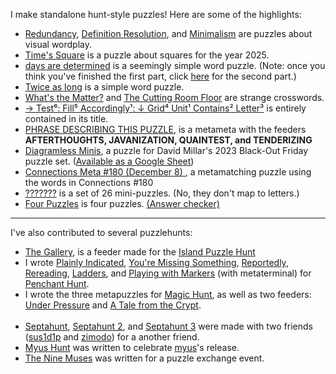 I make standalone hunt-style puzzles! Here are some of the highlights:<br>
- [Redundancy](https://puzzling.stackexchange.com/questions/109708/redundancy), [Definition Resolution](https://puzzling.stackexchange.com/questions/111258/definition-resolution), and
[Minimalism](https://puzzling.stackexchange.com/questions/110475/minimalism) are puzzles about visual wordplay.<br>
- [Time's Square](https://puzzling.stackexchange.com/questions/129898/times-square-a-new-years-puzzle) is a puzzle about squares for the year 2025.<br>
- [days are determined](https://i.stack.imgur.com/gJWXe.png) is a seemingly simple word puzzle. (Note: once you think you've finished the first part, click [here](https://i.stack.imgur.com/DEAvl.png) for the second part.)<br>
- [Twice as long](https://puzzling.stackexchange.com/questions/116412/how-can-i-make-my-puzzles-twice-as-long) is a simple word puzzle.<br>
- [What's the Matter?](https://puzzling.stackexchange.com/questions/128026/whats-the-matter) and [The Cutting Room Floor](https://puzzling.stackexchange.com/questions/131267/the-cutting-room-floor) are strange crosswords.<br>
- [→ Test⁶: Fill⁵ Accordingly¹: ↓ Grid⁴ Unit¹ Contains² Letter³](https://puzzling.stackexchange.com/questions/130264/%e2%86%92-test%e2%81%b6-fill%e2%81%b5-accordingly%c2%b9-%e2%86%93-grid%e2%81%b4-unit%c2%b9-contains%c2%b2-letter%c2%b3) is entirely contained in its title.<br>
- [PHRASE DESCRIBING THIS PUZZLE](https://i.imgur.com/s8oujmf.png), is a metameta with the feeders **AFTERTHOUGHTS, JAVANIZATION, QUAINTEST, and TENDERIZING**<br>
- [Diagramless Minis](https://thegriddle.net/puzzledir/grab-bag_2023_11_24.pdf#page=4), a puzzle for David Millar's 2023 Black-Out Friday puzzle set. ([Available as a Google Sheet](https://docs.google.com/spreadsheets/u/1/d/1k3Jp0wiHeke7D21U72FO5OJKwwLfi0dXNB_LFRXaHsc/copy))<br>
- [Connections Meta #180 (December 8)
](https://docs.google.com/spreadsheets/d/1iCLhMuOi_pEn1WBnJRSnOmJdvqOak0RkTpxFLxeEISU/edit), a metamatching puzzle using the words in Connections #180<br>
- [???????](https://docs.google.com/spreadsheets/d/1ilM5VqDeCmFcicDMn0g9GOK2Rc7c6Q3Gp0KboPNcFek/edit) is a set of 26 mini-puzzles. (No, they don't map to letters.)
- [Four Puzzles](https://docs.google.com/spreadsheets/d/1-9JVLqoacCdbwHi1VcHzWeihvIE9KQMG7rv3V9YTXCI) is four puzzles. [(Answer checker)](https://www.callingit.in/1/#S5HwSX2OnCRg8l02-BGm3Ikh/tSUtyROteHMocXyiwJW9DyQX-Rm91ciBQdXp6bGVz-)

---
I've also contributed to several puzzlehunts:

- [The Gallery](https://islandpuzzlehunt.com/puzzle/the-gallery/), is a feeder made for the [Island Puzzle Hunt](https://islandpuzzlehunt.com/)<br>
- I wrote [Plainly Indicated](https://penchantpuzzlehunt.com/puzzle/plainly-indicated), [You're Missing Something](https://penchantpuzzlehunt.com/puzzle/youre-missing-something), [Reportedly](https://penchantpuzzlehunt.com/puzzle/reportedly), [Rereading](https://penchantpuzzlehunt.com/puzzle/rereading), [Ladders](https://penchantpuzzlehunt.com/puzzle/ladders), and [Playing with Markers](https://penchantpuzzlehunt.com/puzzle/playing-with-markers) (with metaterminal) for [Penchant Hunt](https://penchantpuzzlehunt.com/).
- I wrote the three metapuzzles for [Magic Hunt](https://puzzlehuntmy.us/hunt/13-Magic-Hunt), as well as two feeders: [Under Pressure](https://puzzlehuntmy.us/hunt/13-Magic-Hunt/puzzle/90-pressureTMPP) and [A Tale from the Crypt](https://puzzlehuntmy.us/hunt/13-Magic-Hunt/puzzle/93-talefromcryptTMPP).<br><br>
- [Septahunt](https://docs.google.com/spreadsheets/u/1/d/1T16A0dZxV0As24ZiSfBgFdCgtFkq0nghhDqnQtAMCTs/), [Septahunt 2](https://docs.google.com/spreadsheets/d/10AP6N8dQfs63jmbU-CjRnWFTHiuHQLS7PuwHpzDR8Mo/edit?gid=718573448#gid=718573448), and [Septahunt 3](https://docs.google.com/spreadsheets/d/1mav0Jv8GWJq3i3WlYQ5levY3rYsTLbLfhnTwB06zI6Q/edit) were made with two friends ([sus1d1p](https://crosshare.org/sus1d1p) and [zimodo](https://zirnodo.blogspot.com/)) for a another friend.<br>
- [Myus Hunt](https://puzzlehuntmy.us/hunt/3-myus_hunt) was written to celebrate [myus](https://www.puzzles.wiki/wiki/Myus)'s release.
- [The Nine Muses](https://docs.google.com/spreadsheets/d/1Fw-8IIb-ngtRYqoDpJo6HBwmP0LJvItkuqXR_43Mo9g) was written for a puzzle exchange event.

